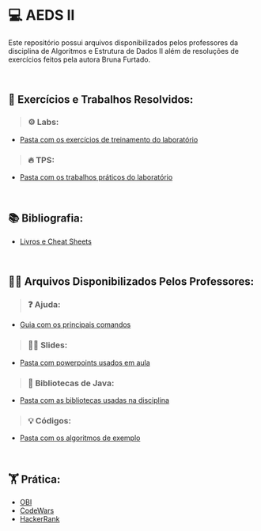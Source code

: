 # 💻 AEDS II
Este repositório possui arquivos disponibilizados pelos professores da disciplina de Algoritmos e Estrutura de Dados II além de resoluções de exercícios feitos pela autora Bruna Furtado.

<br>

## 📖 Exercícios e Trabalhos Resolvidos:

>### ⚙️ Labs:
* [Pasta com os exercícios de treinamento do laboratório](Labs)

>### 🔥 TPS:
* [Pasta com os trabalhos práticos do laboratório](TPs)

<br>

## 📚 Bibliografia:

* [Livros e Cheat Sheets](Bibliografia)

<br>

## 🧑‍🏫 Arquivos Disponibilizados Pelos Professores: 

>### ❓ Ajuda:
* [Guia com os principais comandos](Fonte/ajuda/README.md)

>### 👨‍⚕️ Slides:
* [Pasta com powerpoints usados em aula](Slides)

>### 📁 Bibliotecas de Java:
* [Pasta com as bibliotecas usadas na disciplina](Fonte/ajuda/java)

>### 💡 Códigos:
* [Pasta com os algoritmos de exemplo](Fonte)

<br>

## 🏋️ Prática:
* [OBI](https://olimpiada.ic.unicamp.br/pratique/pu/)</br>
* [CodeWars](https://www.codewars.com/dashboard)</br>
* [HackerRank](https://www.hackerrank.com/dashboard)
